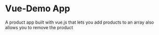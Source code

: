 # Vue-Demo App
 A product app built with vue.js that lets you add products to an array also allows you to remove the product
